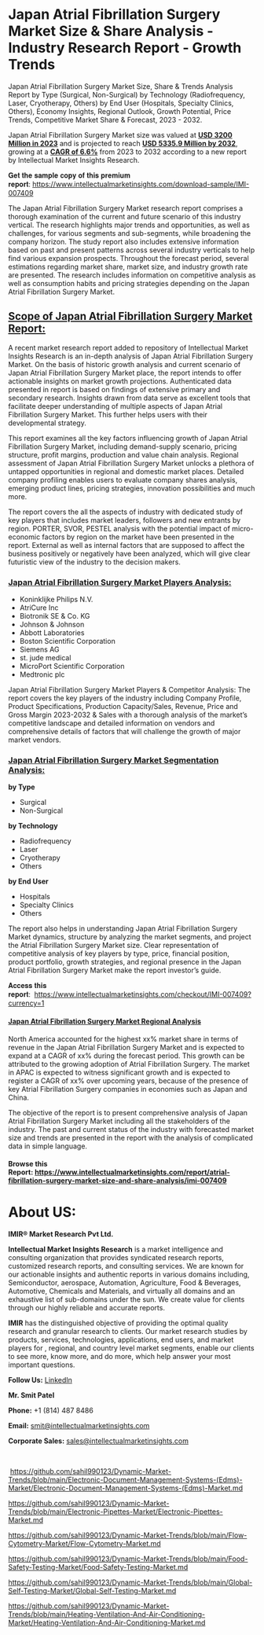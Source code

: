 <h1>Japan Atrial Fibrillation Surgery Market Size &amp; Share Analysis - Industry Research Report - Growth Trends</h1>
<p>Japan Atrial Fibrillation Surgery Market Size, Share &amp; Trends Analysis Report by Type (Surgical, Non-Surgical) by Technology (Radiofrequency, Laser, Cryotherapy, Others) by End User (Hospitals, Specialty Clinics, Others), Economy Insights, Regional Outlook, Growth Potential, Price Trends, Competitive Market Share &amp; Forecast, 2023 - 2032.</p>
<p>Japan Atrial Fibrillation Surgery Market size was valued at&nbsp;<strong><u>USD 3200 Million in 2023</u></strong>&nbsp;and is projected to reach&nbsp;<strong><u>USD 5335.9 Million by 2032</u></strong>, growing at a&nbsp;<strong><u>CAGR of 6.6%</u></strong>&nbsp;from 2023 to 2032 according to a new report by Intellectual Market Insights Research.</p>
<p>𝐆𝐞𝐭 𝐭𝐡𝐞 𝐬𝐚𝐦𝐩𝐥𝐞 𝐜𝐨𝐩𝐲 𝐨𝐟 𝐭𝐡𝐢𝐬 𝐩𝐫𝐞𝐦𝐢𝐮𝐦 𝐫𝐞𝐩𝐨𝐫𝐭:&nbsp;<a href="https://www.intellectualmarketinsights.com/download-sample/IMI-007409">https://www.intellectualmarketinsights.com/download-sample/IMI-007409</a>&nbsp;</p>
<p>The Japan Atrial Fibrillation Surgery Market research report comprises a thorough examination of the current and future scenario of this industry vertical. The research highlights major trends and opportunities, as well as challenges, for various segments and sub-segments, while broadening the company horizon. The study report also includes extensive information based on past and present patterns across several industry verticals to help find various expansion prospects. Throughout the forecast period, several estimations regarding market share, market size, and industry growth rate are presented. The research includes information on competitive analysis as well as consumption habits and pricing strategies depending on the Japan Atrial Fibrillation Surgery Market.</p>
<h2><strong><u>Scope of Japan Atrial Fibrillation Surgery Market Report:</u></strong></h2>
<p>A recent market research report added to repository of Intellectual Market Insights Research is an in-depth analysis of Japan Atrial Fibrillation Surgery Market. On the basis of historic growth analysis and current scenario of Japan Atrial Fibrillation Surgery Market place, the report intends to offer actionable insights on market growth projections. Authenticated data presented in report is based on findings of extensive primary and secondary research. Insights drawn from data serve as excellent tools that facilitate deeper understanding of multiple aspects of Japan Atrial Fibrillation Surgery Market. This further helps users with their developmental strategy.</p>
<p>This report examines all the key factors influencing growth of Japan Atrial Fibrillation Surgery Market, including demand-supply scenario, pricing structure, profit margins, production and value chain analysis. Regional assessment of Japan Atrial Fibrillation Surgery Market unlocks a plethora of untapped opportunities in regional and domestic market places. Detailed company profiling enables users to evaluate company shares analysis, emerging product lines, pricing strategies, innovation possibilities and much more.</p>
<p>The report covers the all the aspects of industry with dedicated study of key players that includes market leaders, followers and new entrants by region. PORTER, SVOR, PESTEL analysis with the potential impact of micro-economic factors by region on the market have been presented in the report. External as well as internal factors that are supposed to affect the business positively or negatively have been analyzed, which will give clear futuristic view of the industry to the decision makers.</p>
<h3><strong><u>Japan Atrial Fibrillation Surgery Market Players Analysis:</u></strong></h3>
<ul>
<li>Koninklijke Philips N.V.</li>
<li>AtriCure Inc</li>
<li>Biotronik SE &amp; Co. KG</li>
<li>Johnson &amp; Johnson</li>
<li>Abbott Laboratories</li>
<li>Boston Scientific Corporation</li>
<li>Siemens AG</li>
<li>st. jude medical</li>
<li>MicroPort Scientific Corporation</li>
<li>Medtronic plc</li>
</ul>
<p>Japan Atrial Fibrillation Surgery Market Players &amp; Competitor Analysis: The report covers the key players of the industry including Company Profile, Product Specifications, Production Capacity/Sales, Revenue, Price and Gross Margin 2023-2032 &amp; Sales with a thorough analysis of the market&rsquo;s competitive landscape and detailed information on vendors and comprehensive details of factors that will challenge the growth of major market vendors.</p>
<h3><strong><u>Japan Atrial Fibrillation Surgery Market Segmentation Analysis:</u></strong></h3>
<p><strong>by Type</strong></p>
<ul>
<li>Surgical</li>
<li>Non-Surgical</li>
</ul>
<p><strong>by Technology</strong></p>
<ul>
<li>Radiofrequency</li>
<li>Laser</li>
<li>Cryotherapy</li>
<li>Others</li>
</ul>
<p><strong>by End User</strong></p>
<ul>
<li>Hospitals</li>
<li>Specialty Clinics</li>
<li>Others</li>
</ul>
<p>The report also helps in understanding Japan Atrial Fibrillation Surgery Market dynamics, structure by analyzing the market segments, and project the Atrial Fibrillation Surgery&nbsp;Market size. Clear representation of competitive analysis of key players by type, price, financial position, product portfolio, growth strategies, and regional presence in the Japan Atrial Fibrillation Surgery Market make the report investor&rsquo;s guide.</p>
<p>𝐀𝐜𝐜𝐞𝐬𝐬 𝐭𝐡𝐢𝐬 𝐫𝐞𝐩𝐨𝐫𝐭:&nbsp;&nbsp;<a href="https://www.intellectualmarketinsights.com/checkout/IMI-007409?currency=1">https://www.intellectualmarketinsights.com/checkout/IMI-007409?currency=1</a>&nbsp;</p>
<h4><strong><u> Japan Atrial Fibrillation Surgery Market Regional Analysis</u></strong></h4>
<p>North America accounted for the highest xx% market share in terms of revenue in the Japan Atrial Fibrillation Surgery Market and is expected to expand at a CAGR of xx% during the forecast period. This growth can be attributed to the growing adoption of Atrial Fibrillation Surgery. The market in APAC is expected to witness significant growth and is expected to register a CAGR of xx% over upcoming years, because of the presence of key Atrial Fibrillation Surgery companies in economies such as Japan and China.</p>
<p>The objective of the report is to present comprehensive analysis of Japan Atrial Fibrillation Surgery Market including all the stakeholders of the industry. The past and current status of the industry with forecasted market size and trends are presented in the report with the analysis of complicated data in simple language.</p>
<h4><strong>Browse this Report:&nbsp;<a href="https://www.intellectualmarketinsights.com/report/atrial-fibrillation-surgery-market-size-and-share-analysis/imi-007409">https://www.intellectualmarketinsights.com/report/atrial-fibrillation-surgery-market-size-and-share-analysis/imi-007409</a>&nbsp;</strong></h4>
<h1>About US:</h1>
<p><strong>IMIR&reg; Market Research Pvt Ltd.</strong></p>
<p><strong>Intellectual Market Insights Research</strong> is a market intelligence and consulting organization that provides syndicated research reports, customized research reports, and consulting services. We are known for our actionable insights and authentic reports in various domains including, Semiconductor, aerospace, Automation, Agriculture, Food &amp; Beverages, Automotive, Chemicals and Materials, and virtually all domains and an exhaustive list of sub-domains under the sun. We create value for clients through our highly reliable and accurate reports.</p>
<p><strong>IMIR</strong> has the distinguished objective of providing the optimal quality research and granular research to clients. Our market research studies by products, services, technologies, applications, end users, and market players for , regional, and country level market segments, enable our clients to see more, know more, and do more, which help answer your most important questions.</p>
<p><strong>Follow Us:</strong> <a href="https://www.linkedin.com/company/imir-marketresearch/">LinkedIn</a></p>
<p><strong>Mr. Smit Patel</strong></p>
<p><strong>Phone:</strong> +1 (814) 487 8486</p>
<p><strong>Email:</strong> <a href="mailto:smit@intellectualmarketinsights.com">smit@intellectualmarketinsights.com</a></p>
<p><strong>Corporate Sales:</strong> <a href="mailto:sales@intellectualmarketinsights.com">sales@intellectualmarketinsights.com</a></p>
<p>&nbsp;</p>
<p>&nbsp;<span data-sheets-root="1"><a class="in-cell-link" href="https://github.com/sahil990123/Dynamic-Market-Trends/blob/main/Electronic-Document-Management-Systems-(Edms)-Market/Electronic-Document-Management-Systems-(Edms)-Market.md" target="_blank">https://github.com/sahil990123/Dynamic-Market-Trends/blob/main/Electronic-Document-Management-Systems-(Edms)-Market/Electronic-Document-Management-Systems-(Edms)-Market.md</a></span></p>
<p><span data-sheets-root="1"><span data-sheets-root="1"><a class="in-cell-link" href="https://github.com/sahil990123/Dynamic-Market-Trends/blob/main/Electronic-Pipettes-Market/Electronic-Pipettes-Market.md" target="_blank">https://github.com/sahil990123/Dynamic-Market-Trends/blob/main/Electronic-Pipettes-Market/Electronic-Pipettes-Market.md</a></span></span></p>
<p><span data-sheets-root="1"><span data-sheets-root="1"><span data-sheets-root="1"><a class="in-cell-link" href="https://github.com/sahil990123/Dynamic-Market-Trends/blob/main/Flow-Cytometry-Market/Flow-Cytometry-Market.md" target="_blank">https://github.com/sahil990123/Dynamic-Market-Trends/blob/main/Flow-Cytometry-Market/Flow-Cytometry-Market.md</a></span></span></span></p>
<p><span data-sheets-root="1"><span data-sheets-root="1"><span data-sheets-root="1"><span data-sheets-root="1"><a class="in-cell-link" href="https://github.com/sahil990123/Dynamic-Market-Trends/blob/main/Food-Safety-Testing-Market/Food-Safety-Testing-Market.md" target="_blank">https://github.com/sahil990123/Dynamic-Market-Trends/blob/main/Food-Safety-Testing-Market/Food-Safety-Testing-Market.md</a></span></span></span></span></p>
<p><span data-sheets-root="1"><span data-sheets-root="1"><span data-sheets-root="1"><span data-sheets-root="1"><span data-sheets-root="1"><a class="in-cell-link" href="https://github.com/sahil990123/Dynamic-Market-Trends/blob/main/Global-Self-Testing-Market/Global-Self-Testing-Market.md" target="_blank">https://github.com/sahil990123/Dynamic-Market-Trends/blob/main/Global-Self-Testing-Market/Global-Self-Testing-Market.md</a></span></span></span></span></span></p>
<p><span data-sheets-root="1"><span data-sheets-root="1"><span data-sheets-root="1"><span data-sheets-root="1"><span data-sheets-root="1"><span data-sheets-root="1"><a class="in-cell-link" href="https://github.com/sahil990123/Dynamic-Market-Trends/blob/main/Heating-Ventilation-And-Air-Conditioning-Market/Heating-Ventilation-And-Air-Conditioning-Market.md" target="_blank">https://github.com/sahil990123/Dynamic-Market-Trends/blob/main/Heating-Ventilation-And-Air-Conditioning-Market/Heating-Ventilation-And-Air-Conditioning-Market.md</a></span></span></span></span></span></span></p>
<p>&nbsp;</p>
